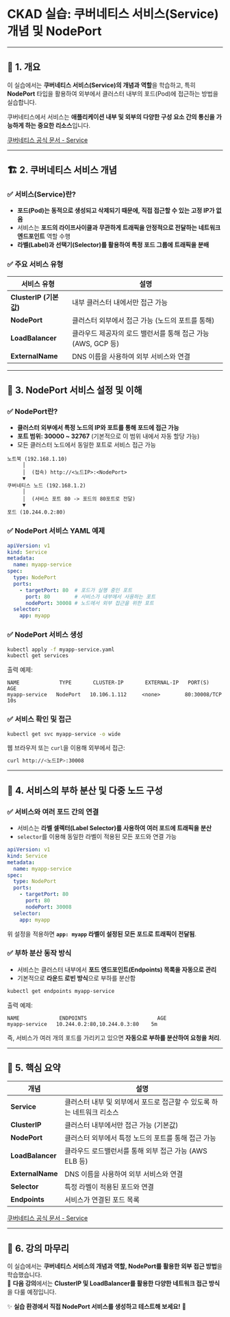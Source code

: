 # CKAD 실습: 쿠버네티스 서비스(Service) 개념 및 NodePort

---

## 📌 1. 개요

이 실습에서는 **쿠버네티스 서비스(Service)의 개념과 역할**을 학습하고, 특히 **NodePort** 타입을 활용하여 외부에서 클러스터 내부의 포드(Pod)에 접근하는 방법을 실습합니다.

쿠버네티스에서 서비스는 **애플리케이션 내부 및 외부의 다양한 구성 요소 간의 통신을 가능하게 하는 중요한 리소스**입니다.

[쿠버네티스 공식 문서 - Service](https://kubernetes.io/docs/concepts/services-networking/service/)

---

## 🏗 2. 쿠버네티스 서비스 개념

### ✅ 서비스(Service)란?
- **포드(Pod)는 동적으로 생성되고 삭제되기 때문에, 직접 접근할 수 있는 고정 IP가 없음**
- 서비스는 **포드의 라이프사이클과 무관하게 트래픽을 안정적으로 전달하는 네트워크 엔드포인트** 역할 수행
- **라벨(Label)과 선택기(Selector)를 활용하여 특정 포드 그룹에 트래픽을 분배**

### ✅ 주요 서비스 유형
| 서비스 유형 | 설명 |
|-------------|------|
| **ClusterIP (기본값)** | 내부 클러스터 내에서만 접근 가능 |
| **NodePort** | 클러스터 외부에서 접근 가능 (노드의 포트를 통해) |
| **LoadBalancer** | 클라우드 제공자의 로드 밸런서를 통해 접근 가능 (AWS, GCP 등) |
| **ExternalName** | DNS 이름을 사용하여 외부 서비스와 연결 |

---

## 🚀 3. NodePort 서비스 설정 및 이해

### ✅ NodePort란?
- **클러스터 외부에서 특정 노드의 IP와 포트를 통해 포드에 접근 가능**
- **포트 범위: 30000 ~ 32767** (기본적으로 이 범위 내에서 자동 할당 가능)
- 모든 클러스터 노드에서 동일한 포트로 서비스 접근 가능

```
노트북 (192.168.1.10) 
     │
     │  (접속) http://<노드IP>:<NodePort>
     ▼
쿠버네티스 노드 (192.168.1.2)
     │
     │  (서비스 포트 80 -> 포드의 80포트로 전달)
     ▼
포드 (10.244.0.2:80)
```

### ✅ NodePort 서비스 YAML 예제
```yaml
apiVersion: v1
kind: Service
metadata:
  name: myapp-service
spec:
  type: NodePort
  ports:
    - targetPort: 80  # 포드가 실행 중인 포트
      port: 80        # 서비스가 내부에서 사용하는 포트
      nodePort: 30008 # 노드에서 외부 접근을 위한 포트
  selector:
    app: myapp
```

### ✅ NodePort 서비스 생성
```bash
kubectl apply -f myapp-service.yaml
kubectl get services
```

출력 예제:
```
NAME             TYPE       CLUSTER-IP       EXTERNAL-IP   PORT(S)        AGE
myapp-service   NodePort   10.106.1.112     <none>        80:30008/TCP   10s
```

### ✅ 서비스 확인 및 접근
```bash
kubectl get svc myapp-service -o wide
```

웹 브라우저 또는 `curl`을 이용해 외부에서 접근:
```bash
curl http://<노드IP>:30008
```

---

## 🔄 4. 서비스의 부하 분산 및 다중 노드 구성

### ✅ 서비스와 여러 포드 간의 연결
- 서비스는 **라벨 셀렉터(Label Selector)를 사용하여 여러 포드에 트래픽을 분산**
- `selector`를 이용해 동일한 라벨이 적용된 모든 포드와 연결 가능

```yaml
apiVersion: v1
kind: Service
metadata:
  name: myapp-service
spec:
  type: NodePort
  ports:
    - targetPort: 80
      port: 80
      nodePort: 30008
  selector:
    app: myapp
```

위 설정을 적용하면 **`app: myapp` 라벨이 설정된 모든 포드로 트래픽이 전달됨**.

### ✅ 부하 분산 동작 방식
- 서비스는 클러스터 내부에서 **포드 엔드포인트(Endpoints) 목록을 자동으로 관리**
- 기본적으로 **라운드 로빈 방식**으로 부하를 분산함

```bash
kubectl get endpoints myapp-service
```
출력 예제:
```
NAME             ENDPOINTS                       AGE
myapp-service   10.244.0.2:80,10.244.0.3:80    5m
```

즉, 서비스가 여러 개의 포드를 가리키고 있으면 **자동으로 부하를 분산하여 요청을 처리**.

---

## 🎯 5. 핵심 요약

| 개념 | 설명 |
|------|------|
| **Service** | 클러스터 내부 및 외부에서 포드로 접근할 수 있도록 하는 네트워크 리소스 |
| **ClusterIP** | 클러스터 내부에서만 접근 가능 (기본값) |
| **NodePort** | 클러스터 외부에서 특정 노드의 포트를 통해 접근 가능 |
| **LoadBalancer** | 클라우드 로드밸런서를 통해 외부 접근 가능 (AWS ELB 등) |
| **ExternalName** | DNS 이름을 사용하여 외부 서비스와 연결 |
| **Selector** | 특정 라벨이 적용된 포드와 연결 |
| **Endpoints** | 서비스가 연결된 포드 목록 |

[쿠버네티스 공식 문서 - Service](https://kubernetes.io/docs/concepts/services-networking/service/)

---

## 🎉 6. 강의 마무리

이 실습에서는 **쿠버네티스 서비스의 개념과 역할, NodePort를 활용한 외부 접근 방법**을 학습했습니다.  
💪 **다음 강의**에서는 **ClusterIP 및 LoadBalancer를 활용한 다양한 네트워크 접근 방식**을 다룰 예정입니다.

✨ **실습 환경에서 직접 NodePort 서비스를 생성하고 테스트해 보세요!** 🚀

